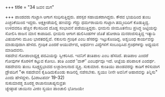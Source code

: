 +++
title = "34 ಜವನ ಮಗ"

+++
ಪಾಂಡವರು ಗುಟ್ಟಾಗಿ ಆಗಾಗ ಸಂಧಿಸುತ್ತಿದ್ದರು. ಪರಸ್ಪರ ಸಹಾಯಕರಾಗಿದ್ದರು. ಕೌರವ ಭಯದಿಂದ ತುಂಬ ಎಚ್ಚರಿಕೆಯಿಂದ ಇದ್ದರು. ಅಕ್ಷಕ್ರೀಡೆಯಲ್ಲಿ ಹಣವನ್ನು ಗೆದ್ದು ಧರ್ಮರಾಯನು ಗುಟ್ಟಾಗಿ ತಮ್ಮಂದಿರಿಗೆ ಕೊಡುತ್ತಿದ್ದ. ಉಳಿದವರೂ ಹೆಚ್ಚಿನ ಕೆಲಸದಿಂದ ದೊಡ್ಡ ಸಂಭಾವನೆ ಪಡೆಯುತ್ತಿದ್ದರು. ಭೀಮನು ಜೀಮೂತನೆಂಬ ಪ್ರಸಿದ್ಧ ಜಟ್ಟಿಯನ್ನು ಸೋಲಿಸಿ ರಾಜನ ಮಾನ ಕಾಪಾಡಿದ. ಭೀಮನು ಆಗಾಗ ಹುಲಿಸಿಂಹಗಳ ಜೊತೆ ಹೋರಾಡಿ ಮನರಂಜಿಸುತ್ತಿದ್ದ ಇತ್ಯಾದಿ ವಿಷಯಗಳು ಮೂಲ ಭಾರತದಲ್ಲಿವೆ. ನಕುಲನು ಗ್ರಂಥಿಕ ಎಂಬ ಹೆಸರನ್ನು ಇಟ್ಟುಕೊಂಡಿದ್ದ. ಅಶ್ವಬಂಧ ಕಾರ್ಯವನ್ನು ಮಾಡುವುದಾಗಿ ಹೇಳಿದ. ಗ್ರಂಥಿಕ ಎಂದರೆ ಆಯುರ್ವೇದ, ಅಥರ್ವಣ ವಿದ್ಯೆಗಳಿಗೆ ಸಂಬಂಧಿಸಿದ ಗ್ರಂಥಗಳನ್ನು ಅಧ್ಯಯನ ಮಾಡಿದವನು.  
ಸಹದೇವ ಗೋಪಾಲಾಧ್ಯಕ್ಷ ಪದವಿಯನ್ನು ಸ್ವೀಕರಿಸಿದ. ಇವನಿಗೆ ತಂತಿಪಾಲ ಎಂಬ ಹೆಸರಿದೆ. ತಂತಿಪಾಲ ಎಂದರೆ ಗೋವುಗಳ ಕೊರಳಿಗೆ ಕಟ್ಟುವ ಕೋಲು. ತಂತಿ ಎಂದರೆ 'ವಾಕ್' ಎಂಬರ್ಥವೂ ಇದೆ. ಆಜ್ಞೆಯ ಪರಿಪಾಲಕ ಎಂದರ್ಥ.  
ಸಹದೇವನು ತುಂಬ ಸೂಕ್ಷ್ಮಸ್ವಭಾವದ ಲಜ್ಜಾಶೀಲನಾದ ವ್ಯಕ್ತಿ. ಸುಕುಮಾರ. ಕುಂತಿಯು ಪಾಂಡವರನ್ನು ಕಾಡಿಗೆ ಕಳಿಸುವಾಗ ದ್ರೌಪದಿಗೆ "ಈ ಸಹದೇವನ ಕೈಹಿಡಿದುಕೊಂಡು ಕಾಡಿನಲ್ಲಿ ನಡೆಸಬೇಕು. ಸ್ವಯಂ ನೀನೇ ಅವನಿಗೆ ಆಹಾರವನ್ನು ತಿನ್ನಿಸು" ಎಂದು ಹೇಳಿದ್ದಳು. (ವಿರಾಟಪರ್ವ 19-32)  
ಸುಕುಮಾರಶ್ಚ ಶೂರಶ್ಚ ರಾಜಾನಂಚಾಪ್ಯನುವ್ರತಃ  
ಜ್ಯೇಷ್ಠಾಪ ಚಾಯಿನಂ ವೀರಂ ಸ್ವಯಂ ಪಾಂಚಾಲಿ ಭೋಜಯೇ